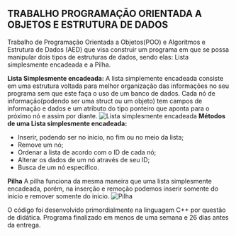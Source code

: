 ## TRABALHO PROGRAMAÇÃO ORIENTADA A OBJETOS E ESTRUTURA DE DADOS
Trabalho de Programação Orientada a Objetos(POO) e Algoritmos e Estrutura de Dados (AED) que visa construir um programa em que se possa manipular dois tipos de estruturas de dados, sendo elas: Lista simplesmente encadeada e a Pilha.

**Lista Simplesmente encadeada:**
A lista simplemente encadeada consiste em uma estrutura voltada para melhor organização das informações no seu programa sem que este faça o uso de um banco de dados. Cada nó de informação(podendo ser uma struct ou um objeto) tem campos de informação e dados e um atributo do tipo ponteiro que aponta para o próximo nó e assim por diante.
![Lista simplesmente encadeada](https://encrypted-tbn0.gstatic.com/images?q=tbn%3AANd9GcSgxWfKCdqbFY0xEggGpAJVA8IDhAhc0gvNm7UngeAjf6LjqTks)
**Métodos de uma Lista simplesmente encadeada:**
* Inserir, podendo ser no inicio, no fim ou no meio da lista;
* Remove um nó;
* Ordenar a lista de acordo com o ID de cada nó;
* Alterar os dados de um nó através de seu ID;
* Busca de um nó específico.

**Pilha**
A pilha funciona da mesma maneira que uma lista simplesmente encadeada, porém, na inserção e remoção podemos inserir somente do inicio e remover somente do inicio.
![Pilha](http://pds26.egloos.com/pds/201405/12/87/a0278987_5370b1e2653c7.jpg)


O código foi desenvolvido primordialmente na linguagem C++ por questão de didática.
Programa finalizado em menos de uma semana e 26 dias antes da entrega.
